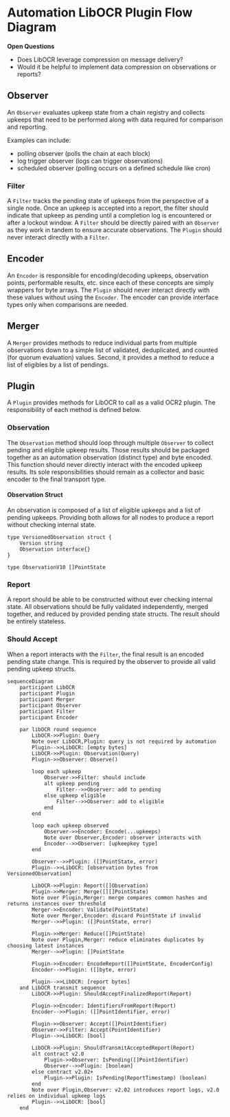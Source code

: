 # Automation LibOCR Plugin Flow Diagram

**Open Questions**
- Does LibOCR leverage compression on message delivery?
- Would it be helpful to implement data compression on observations or reports?

## Observer
An `Observer` evaluates upkeep state from a chain registry and collects upkeeps
that need to be performed along with data required for comparison and reporting.

Examples can include:
- polling observer (polls the chain at each block)
- log trigger observer (logs can trigger observations)
- scheduled observer (polling occurs on a defined schedule like cron)

### Filter
A `Filter` tracks the pending state of upkeeps from the perspective of a single
node. Once an upkeep is accepted into a report, the filter should indicate
that upkeep as pending until a completion log is encountered or after a lockout
window. A `Filter` should be directly paired with an `Observer` as they work in
tandem to ensure accurate observations. The `Plugin` should never interact 
directly with a `Filter`.

## Encoder
An `Encoder` is responsible for encoding/decoding upkeeps, observation points, 
performable results, etc. since each of these concepts are simply wrappers for
byte arrays. The `Plugin` should never interact directly with these values
without using the `Encoder`. The encoder can provide interface types only when
comparisons are needed.

## Merger
A `Merger` provides methods to reduce individual parts from multiple observations
down to a simple list of validated, deduplicated, and counted 
(for quorum evaluation) values. Second, it provides a method to reduce a list
of eligibles by a list of pendings.

## Plugin
A `Plugin` provides methods for LibOCR to call as a valid OCR2 plugin. The 
responsibility of each method is defined below.

### Observation
The `Observation` method should loop through multiple `Observer` to collect
pending and eligible upkeep results. Those results should be packaged together
as an automation observation (distinct type) and byte encoded. This function
should never directly interact with the encoded upkeep results. Its sole
responsibilities should remain as a collector and basic encoder to the final
transport type.

#### Observation Struct
An observation is composed of a list of eligible upkeeps and a list of pending
upkeeps. Providing both allows for all nodes to produce a report without
checking internal state.

```
type VersionedObservation struct {
    Version string
    Observation interface{}
}

type ObservationV10 []PointState
```

### Report
A report should be able to be constructed without ever checking internal state.
All observations should be fully validated independently, merged together, and 
reduced by provided pending state structs. The result should be entirely 
stateless.

### Should Accept
When a report interacts with the `Filter`, the final result is an encoded 
pending state change. This is required by the observer to provide all valid
pending upkeep structs. 

```mermaid
sequenceDiagram
    participant LibOCR
    participant Plugin
    participant Merger
    participant Observer
    participant Filter
    participant Encoder

    par libOCR round sequence
        LibOCR->>Plugin: Query
        Note over LibOCR,Plugin: query is not required by automation
        Plugin-->>LibOCR: [empty bytes]
        LibOCR->>Plugin: Observation(Query)
        Plugin->>Observer: Observe()

        loop each upkeep
            Observer->>Filter: should include
            alt upkeep pending
                Filter-->>Observer: add to pending
            else upkeep eligible
                Filter-->>Observer: add to eligible
            end
        end

        loop each upkeep observed
            Observer->>Encoder: Encode(...upkeeps)
            Note over Observer,Encoder: observer interacts with 
            Encoder-->>Observer: [upkeepkey type]
        end

        Observer-->>Plugin: ([]PointState, error)
        Plugin-->>LibOCR: [observation bytes from VersionedObservation]
        
        LibOCR->>Plugin: Report([]Observation)
        Plugin->>Merger: Merge([][]PointState)
        Note over Plugin,Merger: merge compares common hashes and returns instances over threshold
        Merger->>Encoder: Validate(PointState)
        Note over Merger,Encoder: discard PointState if invalid
        Merger-->>Plugin: ([]PointState, error)

        Plugin->>Merger: Reduce([]PointState)
        Note over Plugin,Merger: reduce eliminates duplicates by choosing latest instances
        Merger-->>Plugin: []PointState

        Plugin->>Encoder: EncodeReport([]PointState, EncoderConfig)
        Encoder-->>Plugin: ([]byte, error)

        Plugin-->>LibOCR: [report bytes]
    and LibOCR transmit sequence
        LibOCR->>Plugin: ShouldAcceptFinalizedReport(Report)
        
        Plugin->>Encoder: IdentifiersFromReport(Report)
        Encoder-->>Plugin: ([]PointIdentifier, error)

        Plugin->>Observer: Accept([]PointIdentifier)
        Observer->>Filter: Accept(PointIdentifier)
        Plugin-->>LibOCR: [bool]

        LibOCR->>Plugin: ShouldTransmitAcceptedReport(Report)
        alt contract v2.0
            Plugin->>Observer: IsPending([]PointIdentifier)
            Observer-->>Plugin: [boolean]
        else contract v2.02+
            Plugin->>Plugin: IsPending(ReportTimestamp) (boolean)
        end
        Note over Plugin,Observer: v2.02 introduces report logs, v2.0 relies on individual upkeep logs
        Plugin-->>LibOCR: [bool]
    end
```